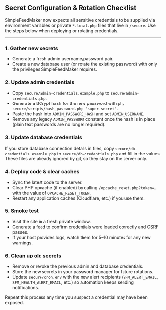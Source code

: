 ## Secret Configuration & Rotation Checklist

SimpleFeedMaker now expects all sensitive credentials to be supplied via
environment variables or private `*.local.php` files that live in `/secure`.
Use the steps below when deploying or rotating credentials.

---

### 1. Gather new secrets

- Generate a fresh admin username/password pair.
- Create a new database user (or rotate the existing password) with only the
  privileges SimpleFeedMaker requires.

### 2. Update admin credentials

- Copy `secure/admin-credentials.example.php` to `secure/admin-credentials.php`.
- Generate a BCrypt hash for the new password with `php secure/scripts/hash_password.php "super-secret"`.
- Paste the hash into `ADMIN_PASSWORD_HASH` and set `ADMIN_USERNAME`.
- Remove any legacy `ADMIN_PASSWORD` constant once the hash is in place (plain text passwords are no longer required).

### 3. Update database credentials

If you store database connection details in files, copy `secure/db-credentials.example.php`
to `secure/db-credentials.php` and fill in the values. These files are already
ignored by git, so they stay on the server only.

### 4. Deploy code & clear caches

- Sync the latest code to the server.
- Clear PHP opcache (if enabled) by calling `/opcache_reset.php?token=…` with
  the value of `OPCACHE_RESET_TOKEN`.
- Restart any application caches (Cloudflare, etc.) if you use them.

### 5. Smoke test

- Visit the site in a fresh private window.
- Generate a feed to confirm credentials were loaded correctly and CSRF passes.
- If your host provides logs, watch them for 5–10 minutes for any new warnings.

### 6. Clean up old secrets

- Remove or revoke the previous admin and database credentials.
- Store the new secrets in your password manager for future rotations.
- Update `secure/cron.env` with the new alert recipients (`SFM_ALERT_EMAIL`,
  `SFM_HEALTH_ALERT_EMAIL`, etc.) so automation keeps sending notifications.

Repeat this process any time you suspect a credential may have been exposed.
